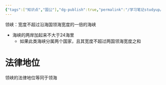 ```yaml
---
{"tags":["知识点","国公"],"dg-publish":true,"permalink":"/学习笔记studyup/国际公法/领峡/","dgPassFrontmatter":true,"created":"2024-11-08T19:08:45.151+08:00","updated":"2024-11-08T19:09:49.308+08:00"}
---
```


领峡：宽度不超过沿海国领海宽度的一倍的海峡
- 海峡的两岸加起来不大于24海里
	- 如果此类海峡分属两个国家，且其宽度不超过两国领海宽度之和
# 法律地位
领峡的法律地位等同于领海